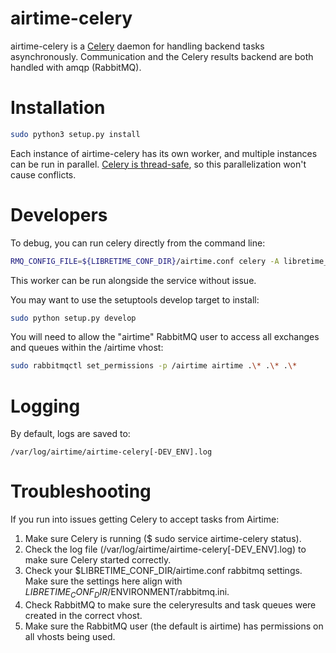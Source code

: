 # airtime-celery

airtime-celery is a [Celery](https://docs.celeryproject.org/) daemon for handling backend tasks asynchronously. Communication and the Celery results backend are both handled with amqp (RabbitMQ).

# Installation

```sh
sudo python3 setup.py install
```

Each instance of airtime-celery has its own worker, and multiple instances can be run in parallel. [Celery is thread-safe](https://docs.celeryproject.org/en/latest/userguide/application.html), so this parallelization won't cause conflicts.

# Developers

To debug, you can run celery directly from the command line:

```sh
RMQ_CONFIG_FILE=${LIBRETIME_CONF_DIR}/airtime.conf celery -A libretime_worker.tasks worker --loglevel=info
```

This worker can be run alongside the service without issue.

You may want to use the setuptools develop target to install:

```sh
sudo python setup.py develop
```

You will need to allow the "airtime" RabbitMQ user to access all exchanges and queues within the /airtime vhost:

```sh
sudo rabbitmqctl set_permissions -p /airtime airtime .\* .\* .\*
```

# Logging

By default, logs are saved to:

```
/var/log/airtime/airtime-celery[-DEV_ENV].log
```

# Troubleshooting

If you run into issues getting Celery to accept tasks from Airtime:

1. Make sure Celery is running ($ sudo service airtime-celery status).
2. Check the log file (/var/log/airtime/airtime-celery[-DEV_ENV].log) to make sure Celery started correctly.
3. Check your $LIBRETIME_CONF_DIR/airtime.conf rabbitmq settings. Make sure the settings here align with $LIBRETIME_CONF_DIR/$ENVIRONMENT/rabbitmq.ini.
4. Check RabbitMQ to make sure the celeryresults and task queues were created in the correct vhost.
5. Make sure the RabbitMQ user (the default is airtime) has permissions on all vhosts being used.
